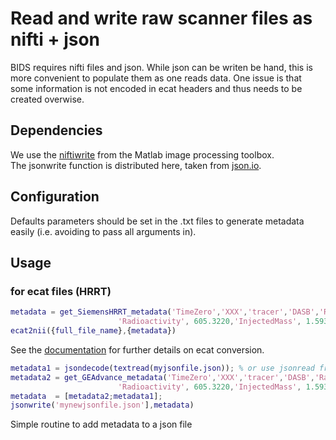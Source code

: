 # Read and write raw scanner files as nifti + json

BIDS requires nifti files and json. While json can be writen be hand, this is more convenient to populate them as one reads data. One issue is that some information is not encoded in ecat headers and thus needs to be created overwise.

## Dependencies

We use the [niftiwrite](https://se.mathworks.com/help/images/ref/niftiwrite.html) from the Matlab image processing toolbox.  
The jsonwrite function is distributed here, taken from [json.io](https://github.com/gllmflndn/JSONio). 

## Configuration

Defaults parameters should be set in the .txt files to generate metadata easily (i.e. avoiding to pass all arguments in). 

## Usage

### for ecat files (HRRT)
```matlab
metadata = get_SiemensHRRT_metadata('TimeZero','XXX','tracer','DASB','Radionuclide','C11', ...
                        'Radioactivity', 605.3220,'InjectedMass', 1.5934,'MolarActivity', 107.66)
ecat2nii({full_file_name},{metadata})
```  
See the [documentation](https://github.com/openneuropet/BIDS-converter/blob/main/code/matlab/doc.mkd) for further details on ecat conversion.  

```matlab
metadata1 = jsondecode(textread(myjsonfile.json)); % or use jsonread from the matlab BIDS library
metadata2 = get_GEAdvance_metadata('TimeZero','XXX','tracer','DASB','Radionuclide','C11', ...
                        'Radioactivity', 605.3220,'InjectedMass', 1.5934,'MolarActivity', 107.66)
metadata  = [metadata2;metadata1];                        
jsonwrite('mynewjsonfile.json'],metadata)                        
```  
Simple routine to add metadata to a json file
